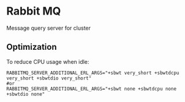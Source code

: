 # Rabbit MQ

Message query server for cluster

## Optimization

To reduce CPU usage when idle:

```
RABBITMQ_SERVER_ADDITIONAL_ERL_ARGS="+sbwt very_short +sbwtdcpu very_short +sbwtdio very_short"
#or 
RABBITMQ_SERVER_ADDITIONAL_ERL_ARGS="+sbwt none +sbwtdcpu none +sbwtdio none" 
```